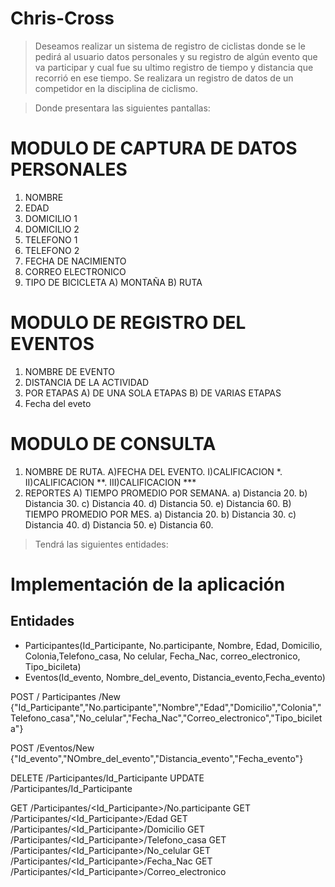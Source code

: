 # Chris-Cross

>Deseamos realizar un sistema de registro de ciclistas donde se le pedirá al usuario datos personales y su registro de algún evento que va participar y cual fue su ultimo registro de tiempo y distancia que recorrió en ese tiempo.
> Se realizara un registro de datos de un competidor en la disciplina de ciclismo.

> Donde presentara las siguientes pantallas:

# MODULO DE CAPTURA DE DATOS PERSONALES
1. NOMBRE
2. EDAD
3. DOMICILIO 1
4. DOMICILIO 2
5. TELEFONO 1
6. TELEFONO 2
7. FECHA DE NACIMIENTO
8. CORREO ELECTRONICO
9. TIPO DE BICICLETA
  A) MONTAÑA
  B) RUTA

# MODULO DE REGISTRO DEL EVENTOS
1. NOMBRE DE EVENTO
2. DISTANCIA DE LA ACTIVIDAD
3. POR ETAPAS
  A) DE UNA SOLA ETAPAS
  B) DE VARIAS ETAPAS
4. Fecha del eveto

# MODULO DE CONSULTA
1. NOMBRE DE RUTA.
    A)FECHA DEL EVENTO.
      I)CALIFICACION *.
     II)CALIFICACION **.
    III)CALIFICACION ***
3. REPORTES
  A) TIEMPO PROMEDIO POR SEMANA.
      a) Distancia 20.
      b) Distancia 30.
      c) Distancia 40.
      d) Distancia 50.
      e) Distancia 60.
  B) TIEMPO PROMEDIO POR MES.
      a) Distancia 20.
      b) Distancia 30.
      c) Distancia 40.
      d) Distancia 50.
      e) Distancia 60.
> Tendrá las siguientes entidades:
# Implementación de la aplicación
## Entidades
- Participantes(Id_Participante, No.participante, Nombre, Edad, Domicilio, Colonia,Telefono_casa, No celular, Fecha_Nac, correo_electronico, Tipo_bicileta)
- Eventos(Id_evento, Nombre_del_evento, Distancia_evento,Fecha_evento)

POST / Participantes /New
{"Id_Participante","No.participante","Nombre","Edad","Domicilio","Colonia","Telefono_casa","No_celular","Fecha_Nac","Correo_electronico","Tipo_bicileta"}

POST /Eventos/New
{"Id_evento","NOmbre_del_evento","Distancia_evento","Fecha_evento"}

DELETE /Participantes/Id_Participante
UPDATE /Participantes/Id_Participante

GET /Participantes/<Id_Participante>/No.participante
GET /Participantes/<Id_Participante>/Edad
GET /Participantes/<Id_Participante>/Domicilio
GET /Participantes/<Id_Participante>/Telefono_casa
GET /Participantes/<Id_Participante>/No_celular
GET /Participantes/<Id_Participante>/Fecha_Nac
GET /Participantes/<Id_Participante>/Correo_electronico
